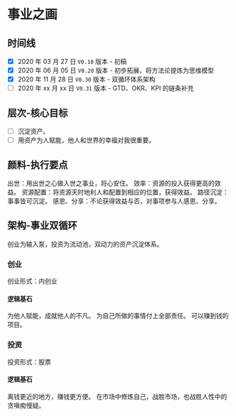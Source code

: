 # 事业之画

## 时间线
- [x] 2020 年 03 月 27 日 `V0.10` 版本 - 初稿
- [x] 2020 年 06 月 05 日 `V0.20` 版本 - 初步拓展，将方法论提炼为思维模型
- [x] 2020 年 11 月 28 日 `V0.30` 版本 - 双循环体系架构
- [ ] 2020 年 xx 月 xx 日 `V0.31` 版本 - GTD、OKR、KPI 的链条补充

## 层次-核心目标
- [ ] 沉淀资产。
- [ ] 用资产为人赋能，他人和世界的幸福对我很重要。

## 颜料-执行要点
出世：用出世之心做入世之事业，将心安住。
效率：资源的投入获得更高的效益。
资源配置：将资源天时地利人和配置到相应的位置，获得效益。
路径沉淀：事事皆可沉淀。
感恩、分享：不论获得效益与否，对事项参与人感恩、分享。

## 架构-事业双循环
创业为输入泵，投资为流动池，双动力的资产沉淀体系。

### 创业
创业形式：内创业

#### 逻辑基石
为他人赋能，成就他人的不凡。
为自己所做的事情付上全部责任。
可以赚到钱的项目。

### 投资
投资形式：股票

#### 逻辑基石
离钱更近的地方，赚钱更方便。
在市场中修炼自己，战胜市场，也战胜人性中的贪嗔痴慢疑。
